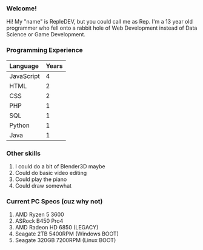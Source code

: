 ### Welcome!
Hi! My "name" is RepleDEV, but you could call me as Rep.
I'm a 13 year old programmer who fell onto a rabbit hole of Web Development instead of Data Science or Game Development.

### Programming Experience
| Language | Years |
| :---     | :---  |
| JavaScript | 4 |
| HTML | 2 |
| CSS | 2 |
| PHP | 1 |
| SQL | 1 |
| Python | 1 |
| Java | 1 |

### Other skills
1. I could do a bit of Blender3D maybe
2. Could do basic video editing
3. Could play the piano
4. Could draw somewhat

### Current PC Specs (cuz why not)
1. AMD Ryzen 5 3600
2. ASRock B450 Pro4
3. AMD Radeon HD 6850 (LEGACY)
4. Seagate 2TB 5400RPM (Windows BOOT)
5. Seagate 320GB 7200RPM (Linux BOOT)
